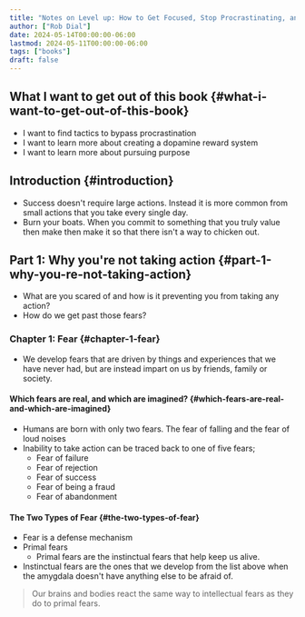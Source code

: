 ```yaml
---
title: "Notes on Level up: How to Get Focused, Stop Procrastinating, and Upgrade Your Life"
author: ["Rob Dial"]
date: 2024-05-14T00:00:00-06:00
lastmod: 2024-05-11T00:00:00-06:00
tags: ["books"]
draft: false
---
```


## What I want to get out of this book {#what-i-want-to-get-out-of-this-book}

-   I want to find tactics to bypass procrastination
-   I want to learn more about creating a dopamine reward system
-   I want to learn more about pursuing purpose


## Introduction {#introduction}

-   Success doesn't require large actions. Instead it is more common from small actions that you take every single day.
-   Burn your boats. When you commit to something that you truly value then make then make it so that there isn't a way to chicken out.


## Part 1: Why you're not taking action {#part-1-why-you-re-not-taking-action}

-   What are you scared of and how is it preventing you from taking any action?
-   How do we get past those fears?


### Chapter 1: Fear {#chapter-1-fear}

-   We develop fears that are driven by things and experiences that we have never had, but are instead impart on us by friends, family or society.


#### Which fears are real, and which are imagined? {#which-fears-are-real-and-which-are-imagined}

-   Humans are born with only two fears. The fear of falling and the fear of loud noises
-   Inability to take action can be traced back to one of five fears;
    -   Fear of failure
    -   Fear of rejection
    -   Fear of success
    -   Fear of being a fraud
    -   Fear of abandonment


#### The Two Types of Fear {#the-two-types-of-fear}

-   Fear is a defense mechanism
-   Primal fears
    -   Primal fears are the instinctual fears that help keep us alive.
-   Instinctual fears are the ones that we develop from the list above when the amygdala doesn't have anything else to be afraid of.

> Our brains and bodies react the same way to intellectual fears as they do to primal fears.
